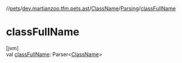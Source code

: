 //[pets](../../../../index.md)/[dev.martianzoo.tfm.pets.ast](../../index.md)/[ClassName](../index.md)/[Parsing](index.md)/[classFullName](class-full-name.md)

# classFullName

[jvm]\
val [classFullName](class-full-name.md): Parser&lt;[ClassName](../index.md)&gt;
